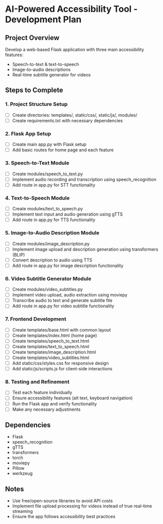 # AI-Powered Accessibility Tool - Development Plan

## Project Overview
Develop a web-based Flask application with three main accessibility features:
- Speech-to-text & text-to-speech
- Image-to-audio descriptions
- Real-time subtitle generator for videos

## Steps to Complete

### 1. Project Structure Setup
- [ ] Create directories: templates/, static/css/, static/js/, modules/
- [ ] Create requirements.txt with necessary dependencies

### 2. Flask App Setup
- [ ] Create main app.py with Flask setup
- [ ] Add basic routes for home page and each feature

### 3. Speech-to-Text Module
- [ ] Create modules/speech_to_text.py
- [ ] Implement audio recording and transcription using speech_recognition
- [ ] Add route in app.py for STT functionality

### 4. Text-to-Speech Module
- [ ] Create modules/text_to_speech.py
- [ ] Implement text input and audio generation using gTTS
- [ ] Add route in app.py for TTS functionality

### 5. Image-to-Audio Description Module
- [ ] Create modules/image_description.py
- [ ] Implement image upload and description generation using transformers (BLIP)
- [ ] Convert description to audio using TTS
- [ ] Add route in app.py for image description functionality

### 6. Video Subtitle Generator Module
- [ ] Create modules/video_subtitles.py
- [ ] Implement video upload, audio extraction using moviepy
- [ ] Transcribe audio to text and generate subtitle file
- [ ] Add route in app.py for video subtitle functionality

### 7. Frontend Development
- [ ] Create templates/base.html with common layout
- [ ] Create templates/index.html (home page)
- [ ] Create templates/speech_to_text.html
- [ ] Create templates/text_to_speech.html
- [ ] Create templates/image_description.html
- [ ] Create templates/video_subtitles.html
- [ ] Add static/css/styles.css for responsive design
- [ ] Add static/js/scripts.js for client-side interactions

### 8. Testing and Refinement
- [ ] Test each feature individually
- [ ] Ensure accessibility features (alt text, keyboard navigation)
- [ ] Run the Flask app and verify functionality
- [ ] Make any necessary adjustments

## Dependencies
- Flask
- speech_recognition
- gTTS
- transformers
- torch
- moviepy
- Pillow
- werkzeug

## Notes
- Use free/open-source libraries to avoid API costs
- Implement file upload processing for videos instead of true real-time streaming
- Ensure the app follows accessibility best practices